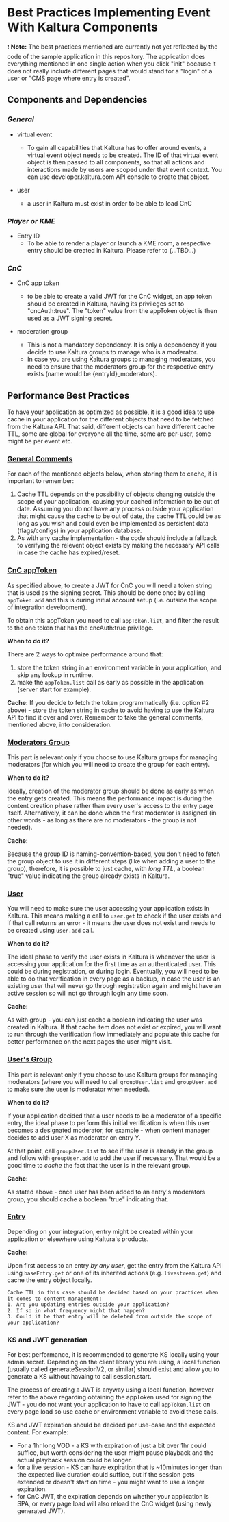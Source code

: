 # Best Practices Implementing Event With Kaltura Components

:heavy_exclamation_mark: **Note:** The best practices mentioned are currently not yet reflected by the code of the sample application in this repository.
The application does everything mentioned in one single action when you click "init" because it does not really include different pages that would stand for a "login" of a user or "CMS page where entry is created".


## Components and Dependencies

### _General_

* virtual event
    * To gain all capabilities that Kaltura has to offer around events, a virtual event object needs to be created.
    The ID of that virtual event object is then passed to all components, so that all actions and interactions made by users are scoped under that event context.
    You can use developer.kaltura.com API console to create that object.

* user
    * a user in Kaltura must exist in order to be able to load CnC

### _Player or KME_

* Entry ID
    * To be able to render a player or launch a KME room, a respective entry should be created in Kaltura.
    Please refer to (...TBD...)

### _CnC_

* CnC app token
    * to be able to create a valid JWT for the CnC widget, an app token should be created in Kaltura, having its privileges set to "cncAuth:true".
    The "token" value from the appToken object is then used as a JWT signing secret.

* moderation group
    * This is not a mandatory dependency. It is only a dependency if you decide to use Kaltura groups to manage who is a moderator.
    * In case you are using Kaltura groups to managing moderators, you need to ensure that the moderators group for the respective entry exists (name would be {entryId}_moderators).

## Performance Best Practices

To have your application as optimized as possible, it is a good idea to use cache in your application for the different objects that need to be fetched from the Kaltura API.
That said, different objects can have different cache TTL, some are global for everyone all the time, some are per-user, some might be per event etc.

### <ins>General Comments</ins>
For each of the mentioned objects below, when storing them to cache, it is important to remember:

1. Cache TTL depends on the possibility of objects changing outside the scope of your application, causing your cached information to be out of date.
Assuming you do not have any process outside your application that might cause the cache to be out of date, the cache TTL could be as long as you wish and could even be implemented as persistent data (flags/configs) in your application database.
2. As with any cache implementation - the code should include a fallback to verifying the relevent object exists by making the necessary API calls in case the cache has expired/reset.

### <ins>CnC appToken</ins>
As specified above, to create a JWT for CnC you will need a token string that is used as the signing secret. This should be done once by calling `appToken.add` and this is during initial account setup (i.e. outside the scope of integration development).

To obtain this appToken you need to call `appToken.list`, and filter the result to the one token that has the cncAuth:true privilege.

**When to do it?**

There are 2 ways to optimize performance around that:
1. store the token string in an environment variable in your application, and skip any lookup in runtime.
2. make the `appToken.list` call as early as possible in the application (server start for example).

**Cache:**
If you decide to fetch the token programmatically (i.e. option #2 above) - store the token string in cache to avoid having to use the Kaltura API to find it over and over.
Remember to take the general comments, mentioned above, into consideration.

### <ins>Moderators Group</ins>
This part is relevant only if you choose to use Kaltura groups for managing moderators (for which you will need to create the group for each entry).

**When to do it?**

Ideally, creation of the moderator group should be done as early as when the entry gets created.
This means the performance impact is during the content creation phase rather than every user's access to the entry page itself.
Alternatively, it can be done when the first moderator is assigned (in other words - as long as there are no moderators - the group is not needed).

**Cache:**

Because the group ID is naming-convention-based, you don't need to fetch the group object to use it in different steps (like when adding a user to the group), therefore, it is possible to just cache, with _long TTL_, a boolean "true" value indicating the group already exists in Kaltura.

### <ins>User</ins>
You will need to make sure the user accessing your application exists in Kaltura.
This means making a call to `user.get` to check if the user exists and if that call returns an error - it means the user does not exist and needs to be created using `user.add` call.

**When to do it?**

The ideal phase to verify the user exists in Kaltura is whenever the user is accessing your application for the first time as an authenticated user.
This could be during registration, or during login.
Eventually, you will need to be able to do that verification in every page as a backup, in case the user is an existing user that will never go through registration again and might have an active session so will not go through login any time soon.

**Cache:**

As with group - you can just cache a boolean indicating the user was created in Kaltura.
If that cache item does not exist or expired, you will want to run through the verification flow immediately and populate this cache for better performance on the next pages the user might visit.


### <ins>User's Group</ins>
This part is relevant only if you choose to use Kaltura groups for managing moderators (where you will need to call `groupUser.list` and `groupUser.add` to make sure the user is moderator when needed).

**When to do it?**

If your application decided that a user needs to be a moderator of a specific entry, the ideal phase to perform this initial verification is when this user becomes a designated moderator, for example - when content manager decides to add user X as moderator on entry Y.

At that point, call `groupUser.list` to see if the user is already in the group and follow with `groupUser.add` to add the user if necessary.
That would be a good time to _cache_ the fact that the user is in the relevant group.

**Cache:**

As stated above - once user has been added to an entry's moderators group, you should cache a boolean "true" indicating that.


### <ins>Entry</ins>
Depending on your integration, entry might be created within your application or elsewhere using Kaltura's products.

**Cache:**

Upon first access to an entry _by any user_, get the entry from the Kaltura API using `baseEntry.get` or one of its inherited actions (e.g. `livestream.get`) and cache the entry object locally.

    Cache TTL in this case should be decided based on your practices when it comes to content management:
    1. Are you updating entries outside your application?
    2. If so in what frequency might that happen?
    3. Could it be that entry will be deleted from outside the scope of your application?


### KS and JWT generation
For best performance, it is recommended to generate KS locally using your admin secret.
Depending on the client library you are using, a local function (usually called generateSessionV2, or similar) should exist and allow you to generate a KS without havaing to call session.start.

The process of creating a JWT is anyway using a local function, however refer to the above regarding obtaining the appToken used for signing the JWT - you do not want your application to have to call `appToken.list` on every page load so use cache or environment variable to avoid these calls.

KS and JWT expiration should be decided per use-case and the expected content.
For example:
* For a 1hr long VOD - a KS with expiration of just a bit over 1hr could suffice, but worth considering the user might pause playback and the actual playback session could be longer.
* for a live session - KS can have expiration that is ~10minutes longer than the expected live duration could suffice, but if the session gets extended or doesn't start on time - you might want to use a longer expiration.
* for CnC JWT, the expiration depends on whether your application is SPA, or every page load will also reload the CnC widget (using newly generated JWT).
